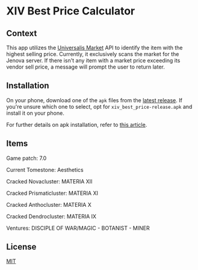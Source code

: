 # XIV Best Price Calculator

## Context

This app utilizes the [Universalis Market](https://universalis.app) API to identify the item with the highest selling price. Currently, it exclusively scans the market for the Jenova server. If there isn't any item with a market price exceeding its vendor sell price, a message will prompt the user to return later.

## Installation

On your phone, download one of the `apk` files from the [latest release](https://github.com/Flerxc/xiv_best_price/releases). If you're unsure which one to select, opt for `xiv_best_price-release.apk` and install it on your phone.

For further details on apk installation, refer to [this article](https://www.lifewire.com/install-apk-on-android-4177185).

## Items

Game patch: 7.0

Current Tomestone: Aesthetics

Cracked Novacluster: MATERIA XII

Cracked Prismaticluster: MATERIA XI

Cracked Anthocluster: MATERIA X

Cracked Dendrocluster: MATERIA IX

Ventures: DISCIPLE OF WAR/MAGIC - BOTANIST - MINER

## License

[MIT](LICENSE.txt)
